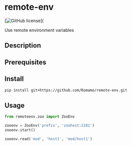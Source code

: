 # remote-env

[![GitHub license](https://img.shields.io/github/license/Romamo/remote-env)](

Use remote environment variables

## Description


## Prerequisites


## Install

```bash
pip install git+https://github.com/Romamo/remote-env.git
```
## Usage

```python
from remoteenv.zoo import ZooEnv

zooenv = ZooEnv('prefix', 'zoohost:2181')
zooenv.start()

zooenv.read('mod', 'host1', 'mod/host1')
```
